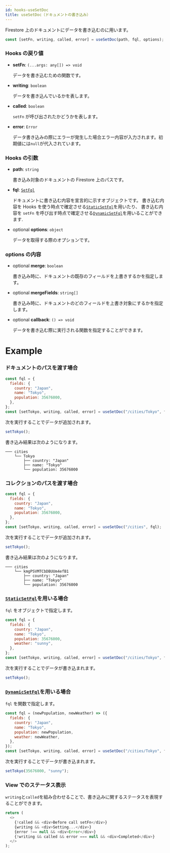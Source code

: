 ```yaml
---
id: hooks-useSetDoc
title: useSetDoc（ドキュメントの書き込み）
---
```


Firestore 上のドキュメントにデータを書き込むのに用います。

```js
const [setFn, writing, called, error] = useSetDoc(path, fql, options);
```

### Hooks の戻り値

- **setFn**: `(...args: any[]) => void`

  データを書き込むための関数です。

- **writing**: `boolean`

  データを書き込んでいるかを表します。

- **called**: `boolean`

  `setFn` が呼び出されたかどうかを表します。

- **error**: `Error`

  データ書き込みの際にエラーが発生した場合エラー内容が入力されます。初期値には`null`が代入されています。

### Hooks の引数

- **path**: `string`

  書き込み対象のドキュメントの Firestore 上のパスです。

- **fql**: [`SetFql`](misc-type.md#setfql)

  ドキュメントに書き込む内容を宣言的に示すオブジェクトです。
  書き込む内容を Hooks を使う時点で確定させる[`StaticSetFql`](misc-type.md#staticsetfql)を用いたり、
  書き込む内容を `setFn` を呼び出す時点で確定させる[`DynamicSetFql`](misc-type.md#dynamicsetfql)を用いることができます.

* <span class="highlight">optional</span> **options**: `object`

  データを取得する際のオプションです。

### options の内容

- <span class="highlight">optional</span> **merge**: `boolean`

  書き込み時に、ドキュメントの既存のフィールドを上書きするかを指定します。

- <span class="highlight">optional</span> **mergeFields**: `string[]`

  書き込み時に、ドキュメントのどのフィールドを上書き対象にするかを指定します。

- <span class="highlight">optional</span> **callback**: `() => void`

  データを書き込む際に実行される関数を指定することができます。

# Example

### ドキュメントのパスを渡す場合

```js
const fql = {
  fields: {
    country: "Japan",
    name: "Tokyo",
    population: 35676000,
  },
};
const [setTokyo, writing, called, error] = useSetDoc("/cities/Tokyo", fql);
```

次を実行することでデータが追加されます。

```js
setTokyo();
```

書き込み結果は次のようになります。

```
─── cities
    └── Tokyo
        ├── country: "Japan"
        ├── name: "Tokyo"
        └── population: 35676000
```

### コレクションのパスを渡す場合

```js
const fql = {
  fields: {
    country: "Japan",
    name: "Tokyo",
    population: 35676000,
  },
};
const [setTokyo, writing, called, error] = useSetDoc("/cities", fql);
```

次を実行することでデータが追加されます。

```js
setTokyo();
```

書き込み結果は次のようになります。

```
─── cities
    └── kmgPSVMTCbDBUUm4efB1
        ├── country: "Japan"
        ├── name: "Tokyo"
        └── population: 35676000
```

### [`StaticSetFql`](misc-type.md#staticsetfql)を用いる場合

`fql` をオブジェクトで指定します。

```js
const fql = {
  fields: {
    country: "Japan",
    name: "Tokyo",
    population: 35676000,
    weather: "sunny",
  },
};
const [setTokyo, writing, called, error] = useSetDoc("/cities/Tokyo", fql);
```

次を実行することでデータが書き込まれます。

```js
setTokyo();
```

### [`DynamicSetFql`](misc-type.md#dynamicsetfql)を用いる場合

`fql` を関数で指定します。

```js
const fql = (newPopulation, newWeather) => ({
  fields: {
    country: "Japan",
    name: "Tokyo",
    population: newPopulation,
    weather: newWeather,
  },
});
const [setTokyo, writing, called, error] = useSetDoc("/cities/Tokyo", fql);
```

次を実行することでデータが書き込まれます。

```js
setTokyo(35676000, "sunny");
```

### View でのステータス表示

`writing`と`called`を組み合わせることで、書き込みに関するステータスを表現することができます。

```js
return (
  <>
    {!called && <div>Before call setFn</div>}
    {writing && <div>Setting...</div>}
    {error !== null && <div>Error</div>}
    {!writing && called && error === null && <div>Completed</div>}
  </>
);
```
